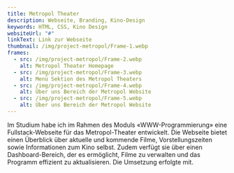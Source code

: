 ```yaml
---
title: Metropol Theater
description: Webseite, Branding, Kino-Design
keywords: HTML, CSS, Kino Design
websiteUrl: "#"
linkText: Link zur Webseite
thumbnail: /img/project-metropol/Frame-1.webp
frames:
  - src: /img/project-metropol/Frame-2.webp
    alt: Metropol Theater Homepage
  - src: /img/project-metropol/Frame-3.webp
    alt: Menü Sektion des Metropol Theaters
  - src: /img/project-metropol/Frame-4.webp
    alt: Über uns Bereich der Metropol Website
  - src: /img/project-metropol/Frame-5.webp
    alt: Über uns Bereich der Metropol Website
---
```


Im Studium habe ich im Rahmen des Moduls «WWW-Programmierung» eine Fullstack-Webseite für das Metropol-Theater entwickelt. Die Webseite bietet einen Überblick über aktuelle und kommende Filme, Vorstellungszeiten sowie Informationen zum Kino selbst. Zudem verfügt sie über einen Dashboard-Bereich, der es ermöglicht, Filme zu verwalten und das Programm effizient zu aktualisieren. Die Umsetzung erfolgte mit.
